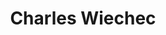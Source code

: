 ---
layout: page
title: Charles Wiechec
description: Fall 2021 <br> Major advisor Dr. Lukasz Ziarek
img: assets/img/members/charles.jpg
importance: 1
category: PhD Students Alumni
---